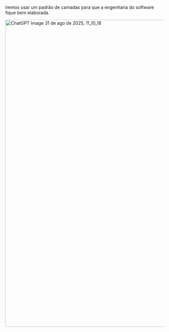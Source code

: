 Iremos usar um padrão de camadas para que a engenharia do software fique bem elaborada.


<img width="865" height="972" alt="ChatGPT Image 31 de ago  de 2025, 11_10_18" src="https://github.com/user-attachments/assets/f7ecde4f-652d-4469-9b50-81d153d23c7d" />


